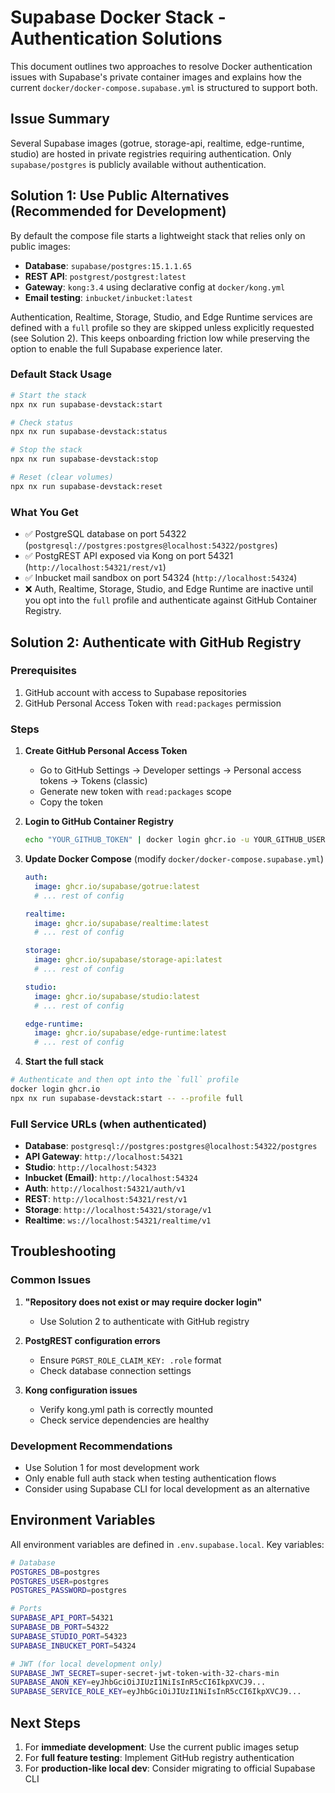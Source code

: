 # Supabase Docker Stack - Authentication Solutions

This document outlines two approaches to resolve Docker authentication issues with Supabase's private container images and explains how the current `docker/docker-compose.supabase.yml` is structured to support both.

## Issue Summary

Several Supabase images (gotrue, storage-api, realtime, edge-runtime, studio) are hosted in private registries requiring authentication. Only `supabase/postgres` is publicly available without authentication.

## Solution 1: Use Public Alternatives (Recommended for Development)

By default the compose file starts a lightweight stack that relies only on public images:

- **Database**: `supabase/postgres:15.1.1.65`
- **REST API**: `postgrest/postgrest:latest`
- **Gateway**: `kong:3.4` using declarative config at `docker/kong.yml`
- **Email testing**: `inbucket/inbucket:latest`

Authentication, Realtime, Storage, Studio, and Edge Runtime services are defined with a `full` profile so they are skipped unless explicitly requested (see Solution 2). This keeps onboarding friction low while preserving the option to enable the full Supabase experience later.

### Default Stack Usage
```bash
# Start the stack
npx nx run supabase-devstack:start

# Check status
npx nx run supabase-devstack:status

# Stop the stack
npx nx run supabase-devstack:stop

# Reset (clear volumes)
npx nx run supabase-devstack:reset
```

### What You Get
- ✅ PostgreSQL database on port 54322 (`postgresql://postgres:postgres@localhost:54322/postgres`)
- ✅ PostgREST API exposed via Kong on port 54321 (`http://localhost:54321/rest/v1`)
- ✅ Inbucket mail sandbox on port 54324 (`http://localhost:54324`)
- ❌ Auth, Realtime, Storage, Studio, and Edge Runtime are inactive until you opt into the `full` profile and authenticate against GitHub Container Registry.

## Solution 2: Authenticate with GitHub Registry

### Prerequisites
1. GitHub account with access to Supabase repositories
2. GitHub Personal Access Token with `read:packages` permission

### Steps

1. **Create GitHub Personal Access Token**
   - Go to GitHub Settings → Developer settings → Personal access tokens → Tokens (classic)
   - Generate new token with `read:packages` scope
   - Copy the token

2. **Login to GitHub Container Registry**
   ```bash
   echo "YOUR_GITHUB_TOKEN" | docker login ghcr.io -u YOUR_GITHUB_USERNAME --password-stdin
   ```

3. **Update Docker Compose** (modify `docker/docker-compose.supabase.yml`)
   ```yaml
   auth:
     image: ghcr.io/supabase/gotrue:latest
     # ... rest of config

   realtime:
     image: ghcr.io/supabase/realtime:latest
     # ... rest of config

   storage:
     image: ghcr.io/supabase/storage-api:latest
     # ... rest of config

   studio:
     image: ghcr.io/supabase/studio:latest
     # ... rest of config

   edge-runtime:
     image: ghcr.io/supabase/edge-runtime:latest
     # ... rest of config
   ```

4. **Start the full stack**
```bash
# Authenticate and then opt into the `full` profile
docker login ghcr.io
npx nx run supabase-devstack:start -- --profile full
```

### Full Service URLs (when authenticated)
- **Database**: `postgresql://postgres:postgres@localhost:54322/postgres`
- **API Gateway**: `http://localhost:54321`
- **Studio**: `http://localhost:54323`
- **Inbucket (Email)**: `http://localhost:54324`
- **Auth**: `http://localhost:54321/auth/v1`
- **REST**: `http://localhost:54321/rest/v1`
- **Storage**: `http://localhost:54321/storage/v1`
- **Realtime**: `ws://localhost:54321/realtime/v1`

## Troubleshooting

### Common Issues
1. **"Repository does not exist or may require docker login"**
   - Use Solution 2 to authenticate with GitHub registry

2. **PostgREST configuration errors**
   - Ensure `PGRST_ROLE_CLAIM_KEY: .role` format
   - Check database connection settings

3. **Kong configuration issues**
   - Verify kong.yml path is correctly mounted
   - Check service dependencies are healthy

### Development Recommendations
- Use Solution 1 for most development work
- Only enable full auth stack when testing authentication flows
- Consider using Supabase CLI for local development as an alternative

## Environment Variables

All environment variables are defined in `.env.supabase.local`. Key variables:

```bash
# Database
POSTGRES_DB=postgres
POSTGRES_USER=postgres
POSTGRES_PASSWORD=postgres

# Ports
SUPABASE_API_PORT=54321
SUPABASE_DB_PORT=54322
SUPABASE_STUDIO_PORT=54323
SUPABASE_INBUCKET_PORT=54324

# JWT (for local development only)
SUPABASE_JWT_SECRET=super-secret-jwt-token-with-32-chars-min
SUPABASE_ANON_KEY=eyJhbGciOiJIUzI1NiIsInR5cCI6IkpXVCJ9...
SUPABASE_SERVICE_ROLE_KEY=eyJhbGciOiJIUzI1NiIsInR5cCI6IkpXVCJ9...
```

## Next Steps

1. For **immediate development**: Use the current public images setup
2. For **full feature testing**: Implement GitHub registry authentication
3. For **production-like local dev**: Consider migrating to official Supabase CLI
